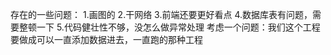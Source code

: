存在的一些问题：
1.画图的
2.干网络
3.前端还要更好看点
4.数据库表有问题，需要整顿一下
5.代码健壮性不够，没怎么做异常处理
考虑一个问题：我们这个工程要做成可以一直添加数据进去，一直跑的那种工程
